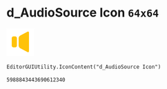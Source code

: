# d_AudioSource Icon `64x64`
<img src="/img/d_AudioSource%20Icon.png" width=64 height=64>

``` CSharp
EditorGUIUtility.IconContent("d_AudioSource Icon")
```
```
5988843443690612340
```
